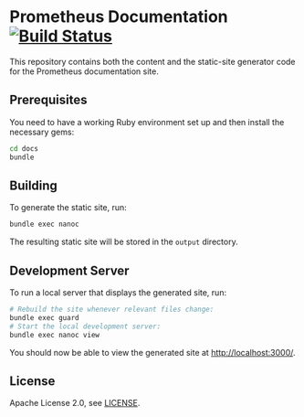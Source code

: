 # Prometheus Documentation [![Build Status](https://travis-ci.org/prometheus/docs.svg?branch=master)](https://travis-ci.org/prometheus/docs)

This repository contains both the content and the static-site generator code for the
Prometheus documentation site.

## Prerequisites

You need to have a working Ruby environment set up and then install the
necessary gems:

```bash
cd docs
bundle
```

## Building

To generate the static site, run:

```bash
bundle exec nanoc
```

The resulting static site will be stored in the `output` directory.

## Development Server

To run a local server that displays the generated site, run:

```bash
# Rebuild the site whenever relevant files change:
bundle exec guard
# Start the local development server:
bundle exec nanoc view
```

You should now be able to view the generated site at
[http://localhost:3000/](http://localhost:3000).

## License

Apache License 2.0, see [LICENSE](LICENSE).
